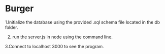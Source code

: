 # Burger

1.Initialize the database using the provided .sql schema file located in the db folder.

2. run the server.js in node using the command line.

3.Connect to localhost 3000 to see the program.
